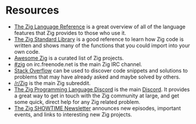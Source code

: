 # Resources

- [The Zig Language Reference][langref] is a great overview of all of the language features that Zig provides to those who use it.
- [The Zig Standard Library][std] is a good reference to learn how Zig code is written and shows many of the functions that you could import into your own code.
- [Awesome Zig][awesome-zig] is a curated list of Zig projects.
- [#zig][irc] on irc.freenode.net is the main Zig IRC channel.
- [Stack Overflow][stack-overflow] can be used to discover code snippets and solutions to problems that may have already asked and maybe solved by others.
- [/r/Zig][reddit] is the main Zig subreddit.
- [The Zig Programming Language Discord][discord-zig] is the main [Discord][discord].
  It provides a great way to get in touch with the Zig community at large, and get some quick, direct help for any Zig related problem.
- [The Zig SHOWTIME Newsletter][newsletter] announces new episodes, important events, and links to interesting new Zig projects.

[awesome-zig]: https://github.com/catdevnull/awesome-zig
[discord]: https://discordapp.com
[discord-zig]: https://discord.com/invite/gxsFFjE
[irc]: https://webchat.freenode.net/?channels=%23zig
[langref]: https://ziglang.org/documentation/0.12.0/
[newsletter]: https://zig.show/
[reddit]: https://www.reddit.com/r/Zig
[stack-overflow]: https://stackoverflow.com/questions/tagged/zig
[std]: https://github.com/ziglang/zig/tree/0.12.0/lib/std
